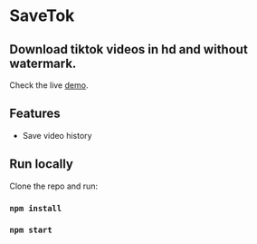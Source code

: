# SaveTok

## Download tiktok videos in hd and without watermark.

Check the live [demo](https://savetok.vercel.app).

## Features
- Save video history

## Run locally

Clone the repo and run:

### `npm install`

### `npm start`

